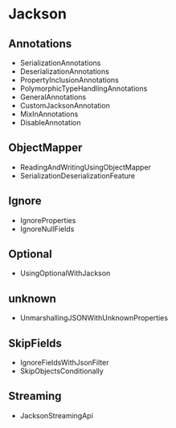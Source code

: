 # Jackson

## Annotations

- SerializationAnnotations
- DeserializationAnnotations
- PropertyInclusionAnnotations
- PolymorphicTypeHandlingAnnotations
- GeneralAnnotations
- CustomJacksonAnnotation
- MixInAnnotations
- DisableAnnotation

## ObjectMapper

- ReadingAndWritingUsingObjectMapper
- SerializationDeserializationFeature

## Ignore

- IgnoreProperties
- IgnoreNullFields

## Optional

- UsingOptionalWithJackson

## unknown

- UnmarshallingJSONWithUnknownProperties

## SkipFields

- IgnoreFieldsWithJsonFilter
- SkipObjectsConditionally

## Streaming

- JacksonStreamingApi
